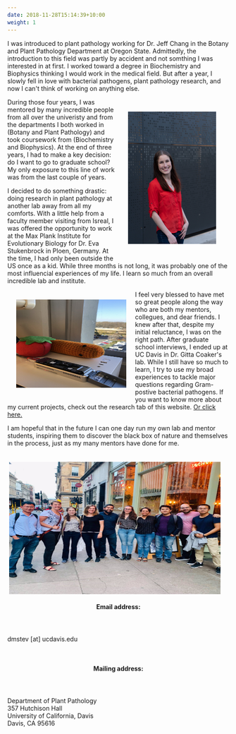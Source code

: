 ```yaml
---
date: 2018-11-28T15:14:39+10:00
weight: 1
---
```



I was introduced to plant pathology working for Dr. Jeff Chang in the Botany and Plant Pathology Department at Oregon State. Admittedly, the introduction to this field was partly by accident and not somthing I was interested in at first. I worked toward a degree in Biochemistry and Biophysics thinking I would work in the medical field. But after a year, I slowly fell in love with bacterial pathogens, plant pathology research, and now I can't think of working on anything else. 

<!--- image of me --->
<img src = "DSC02677.jpg" height = "300" width = "200" hspace = "30" vspace = "30" align="right">

During those four years, I was mentored by many incredible people from all over the univeristy and from the departments I both worked in (Botany and Plant Pathology) and took coursework from (Biochemistry and Biophysics). At the end of three years, I had to make a key decision: do I want to go to graduate school? My only exposure to this line of work was from the last couple of years.
		
I decided to do something drastic: doing research in plant pathology at another lab away from all my comforts. With a little help from a faculty member visiting from Isreal, I was offered the opportunity to work at the Max Plank Institute for Evolutionary Biology for Dr. Eva Stukenbrock in Ploen, Germany. At the time, I had only been outside the US once as a kid. While three months is not long, it was probably one of the most influencial experiences of my life. I learn so much from an overall incredible lab and institute.

<img src = "IMG_0231.jpg" height = "200" width = "250" hspace = "20" vspace = "20" align = "left">
		
I feel very blessed to have met so great people along the way who are both my mentors, collegues, and dear friends. I knew after that, despite my initial reluctance, I was on the right path. After graduate school interviews, I ended up at UC Davis in Dr. Gitta Coaker's lab. While I still have so much to learn, I try to use my broad experiences to tackle major questions regarding Gram-postive bacterial pathogens. If you want to know more about my current projects, check out the research tab of this website. <a href = "https://daniellemstevens.github.io/research/">Or click here.</a>



I am hopeful that in the future I can one day run my own lab and mentor students, inspiring them to discover the black box of nature and themselves in the process, just as my many mentors have done for me.

<!--- image at MPMI 2019 --->		
<img src = "MPMI2019.jpeg"  hspace = "20" vspace = "20" width = "480" height = "300" align = "right">


<br>
<br>
<br>
<br>

<section>
	<header>
		<h4><strong>Email address:</strong></h4>
	</header>
		<p>dmstev [at] ucdavis.edu </p>
</section>
<br>
<section>
	<header>
		<h4><strong>Mailing address:</strong></h4>
	</header>
		<p>Department of Plant Pathology <br>
		357 Hutchison Hall <br>
		University of California, Davis	<br>
		Davis, CA 95616 </p>
</section>
